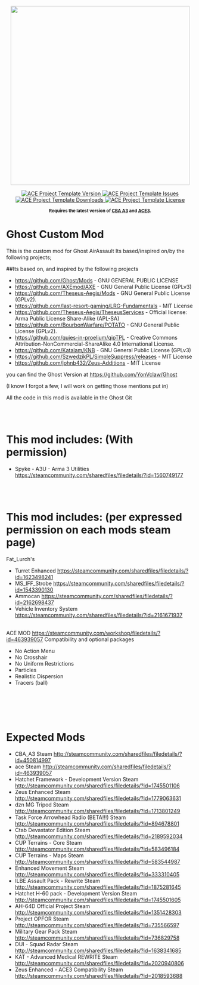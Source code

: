 <p align="center">
    <img src="Ghost.png" width="480">
</p>

<p align="center">
    <a href="https://github.com/YonVclaw/Ghost/releases/latest">
        <img src="https://img.shields.io/badge/Version-0.1.0-blue.svg?style=flat-square" alt="ACE Project Template Version">
    </a>
    <a href="https://github.com/YonVclaw/Ghost/issues">
        <img src="https://img.shields.io/github/issues-raw/YonVclaw/Mod_Template.svg?style=flat-square&label=Issues" alt="ACE Project Template Issues">
    </a>
    <a href="https://github.com/YonVclaw/Ghost/releases">
        <img src="https://img.shields.io/github/downloads/YonVclaw/Mod_Template/total.svg?style=flat-square&label=Downloads" alt="ACE Project Template Downloads">
    </a>
    <a href="https://github.com/YonVclaw/Ghost/blob/master/LICENSE">
        <img src="https://img.shields.io/badge/License-MIT-red.svg?style=flat-square" alt="ACE Project Template License">
    </a>
</p>

<p align="center">
    <sup><strong>Requires the latest version of <a href="https://github.com/CBATeam/CBA_A3/releases">CBA A3</a> and <a href="https://github.com/acemod/ACE3/releases">ACE3</a>.<br/></strong></sup>
</p>

# Ghost Custom Mod


This is the custom mod for Ghost AirAssault
Its based/inspired on/by the following projects;


##Its based on, and inspired by the following projects
- https://github.com/Ghost/Mods  -  GNU GENERAL PUBLIC LICENSE
- https://github.com/AXEmod/AXE - GNU General Public License (GPLv3)
- https://github.com/Theseus-Aegis/Mods - GNU General Public License (GPLv2).
- https://github.com/last-resort-gaming/LRG-Fundamentals - MIT License
- https://github.com/Theseus-Aegis/TheseusServices - Official license: Arma Public License Share-Alike (APL-SA)
- https://github.com/BourbonWarfare/POTATO - GNU General Public License (GPLv2).
- https://github.com/quies-in-proelium/qipTPL - Creative Commons Attribution-NonCommercial-ShareAlike 4.0 International License.
- https://github.com/Katalam/KNB - GNU General Public License (GPLv3)
- https://github.com/SzwedzikPL/SimpleSuppress/releases - MIT License
- https://github.com/johnb432/Zeus-Additions - MIT License


you can find the Ghost Version at https://github.com/YonVclaw/Ghost

(I know I forgot a few, I will work on getting those mentions put in)

All the code in this mod is available in the Ghost Git

<br/><br/>
# This mod includes: (With permission)

- Spyke - A3U - Arma 3 Utilities https://steamcommunity.com/sharedfiles/filedetails/?id=1560749177


<br/><br/>

# This mod includes: (per expressed permission on each mods steam page)


Fat_Lurch's
- Turret Enhanced https://steamcommunity.com/sharedfiles/filedetails/?id=1623498241
- MS_IFF_Strobe https://steamcommunity.com/sharedfiles/filedetails/?id=1543390130
- Ammocan https://steamcommunity.com/sharedfiles/filedetails/?id=2162698437
- Vehicle Inventory System https://steamcommunity.com/sharedfiles/filedetails/?id=2161671937
<br/><br/>

ACE MOD https://steamcommunity.com/workshop/filedetails/?id=463939057
  Compatibility and optional packages
  - No Action Menu
  - No Crosshair
  - No Uniform Restrictions
  - Particles
  - Realistic Dispersion
  - Tracers (ball)


<br/><br/>
<br/><br/>

# Expected Mods

- CBA_A3	Steam	http://steamcommunity.com/sharedfiles/filedetails/?id=450814997
- ace	Steam	http://steamcommunity.com/sharedfiles/filedetails/?id=463939057
- Hatchet Framework - Development Version	Steam	http://steamcommunity.com/sharedfiles/filedetails/?id=1745501106
- Zeus Enhanced	Steam	http://steamcommunity.com/sharedfiles/filedetails/?id=1779063631
- dzn MG Tripod	Steam	http://steamcommunity.com/sharedfiles/filedetails/?id=1713801249
- Task Force Arrowhead Radio (BETA!!!)	Steam	http://steamcommunity.com/sharedfiles/filedetails/?id=894678801
- Ctab Devastator Edition	Steam	http://steamcommunity.com/sharedfiles/filedetails/?id=2189592034
- CUP Terrains - Core	Steam	http://steamcommunity.com/sharedfiles/filedetails/?id=583496184
- CUP Terrains - Maps	Steam	http://steamcommunity.com/sharedfiles/filedetails/?id=583544987
- Enhanced Movement	Steam	http://steamcommunity.com/sharedfiles/filedetails/?id=333310405
- ILBE Assault Pack - Rewrite	Steam	http://steamcommunity.com/sharedfiles/filedetails/?id=1875281645
- Hatchet H-60 pack - Development Version	Steam	http://steamcommunity.com/sharedfiles/filedetails/?id=1745501605
- AH-64D Official Project	Steam	http://steamcommunity.com/sharedfiles/filedetails/?id=1351428303
- Project OPFOR	Steam	http://steamcommunity.com/sharedfiles/filedetails/?id=735566597
- Military Gear Pack	Steam	http://steamcommunity.com/sharedfiles/filedetails/?id=736829758
- DUI - Squad Radar	Steam	http://steamcommunity.com/sharedfiles/filedetails/?id=1638341685
- KAT - Advanced Medical REWRITE	Steam	http://steamcommunity.com/sharedfiles/filedetails/?id=2020940806
- Zeus Enhanced - ACE3 Compatibility	Steam	http://steamcommunity.com/sharedfiles/filedetails/?id=2018593688
